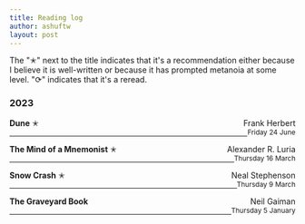 ```yaml
---
title: Reading log 
author: ashuftw
layout: post
---
```

The "✭" next to the title indicates that it's a recommendation either because I believe it is well-written or because it has prompted metanoia at some level. "⟳" indicates that it's a reread.

### 2023
<span style="float: right;">Frank Herbert</span>
**Dune** ✭
<br>
<span style="float: right; font-size: 12px;">Friday 24 June</span>

---
<span style="float: right;">Alexander R. Luria</span>
**The Mind of a Mnemonist** ✭
<br>
<span style="float: right; font-size: 12px;">Thursday 16 March</span>

---
<span style="float: right;">Neal Stephenson </span>
**Snow Crash** ✭
<br>
<span style="float: right; font-size: 12px;">Thursday 9 March</span>

---
<span style="float: right;">Neil Gaiman</span>
**The Graveyard Book**  
<span style="float: right; font-size: 12px;">Thursday 5 January</span>

---

